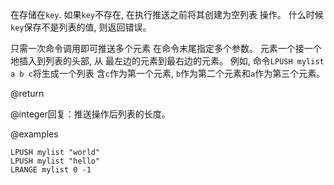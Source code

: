 在存储在`key`.
如果`key`不存在, 在执行推送之前将其创建为空列表
操作。
什么时候`key`保存不是列表的值, 则返回错误。

只需一次命令调用即可推送多个元素
在命令末尾指定多个参数。
元素一个接一个地插入到列表的头部, 从
最左边的元素到最右边的元素。
例如, 命令`LPUSH mylist a b c`将生成一个列表
含`c`作为第一个元素, `b`作为第二个元素和`a`作为第三个元素。

@return

@integer回复：推送操作后列表的长度。

@examples

```cli
LPUSH mylist "world"
LPUSH mylist "hello"
LRANGE mylist 0 -1
```
